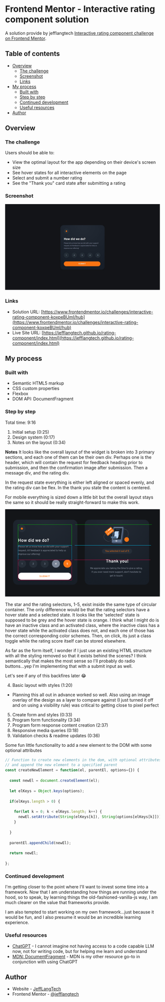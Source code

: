 # Frontend Mentor - Interactive rating component solution

A solution provide by jefflangtech [Interactive rating component challenge on Frontend Mentor](https://www.frontendmentor.io/challenges/interactive-rating-component-koxpeBUmI).

## Table of contents

- [Overview](#overview)
  - [The challenge](#the-challenge)
  - [Screenshot](#screenshot)
  - [Links](#links)
- [My process](#my-process)
  - [Built with](#built-with)
  - [Step by step](#step-by-step)
  - [Continued development](#continued-development)
  - [Useful resources](#useful-resources)
- [Author](#author)


## Overview

### The challenge

Users should be able to:

- View the optimal layout for the app depending on their device's screen size
- See hover states for all interactive elements on the page
- Select and submit a number rating
- See the "Thank you" card state after submitting a rating

### Screenshot

![](./preview.jpg)

### Links

- Solution URL: [https://www.frontendmentor.io/challenges/interactive-rating-component-koxpeBUmI/hub](https://www.frontendmentor.io/challenges/interactive-rating-component-koxpeBUmI/hub)
- Live Site URL: [https://jefflangtech.github.io/rating-component/index.html](https://jefflangtech.github.io/rating-component/index.html)

## My process

### Built with

- Semantic HTML5 markup
- CSS custom properties
- Flexbox
- DOM API: DocumentFragment

### Step by step

Total time: 9:16

1. Initial setup (0:25)
2. Design system (0:17)
3. Notes on the layout (0:34)

**Notes**
It looks like the overall layout of the widget is broken into 3 primary sections, and each one of them can be their own div. Perhaps one is the header, which will contain the request for feedback heading prior to submission, and then the confirmation image after submission. Then a message div, and the rating div.

In the request state everything is either left aligned or spaced evenly, and the rating div can be flex. In the thank you state the content is centered.

For mobile everything is sized down a little bit but the overall layout stays the same so it should be really straight-forward to make this work.

![Layout Notes](public/images/layout-notes.png)

The star and the rating selectors, 1-5, exist inside the same type of circular container. The only difference would be that the rating selectors have a hover state and a selected state. It looks like the 'selected' state is supposed to be grey and the hover state is orange. I think what I might do is have an inactive class and an activated class, where the inactive class has a hover state while the activated class does not, and each one of those has the correct corresponding color schemes. Then, on click, its just a class toggle while the rating score itself can be stored elsewhere.

As far as the form itself, I wonder if I just use an existing HTML structure with all the styling removed so that it exists behind the scenes? I think semantically that makes the most sense so I'll probably do radio buttons...yep I'm implementing that with a submit input as well.

Let's see if any of this backfires later 😂

4. Basic layout with styles (1:20)
  - Planning this all out in advance worked so well. Also using an image overlay of the design as a layer to compare against (I just turned it off and on using a visibility rule) was critical to getting close to pixel perfect
5. Create form and styles (0:33)
6. Program form functionality (3:34)
7. Program form response content creation (2:37)
8. Responsive media queries (0:18)
9. Validation checks & readme updates (0:36)


Some fun little functionality to add a new element to the DOM with some optional attributes

```js
// Function to create new elements in the dom, with optional attributes
// and append the new element to a specified parent
const createNewElement = function(el, parentEl, options={}) {

  const newEl = document.createElement(el);

  let elKeys = Object.keys(options);

  if(elKeys.length > 0) {

    for(let k = 0; k < elKeys.length; k++) {
      newEl.setAttribute(String(elKeys[k]), String(options[elKeys[k]]));
    }

  }

  parentEl.appendChild(newEl);

  return newEl;

};
```

### Continued development

I'm getting closer to the point where I'll want to invest some time into a framework. Now that I am understanding how things are running under the hood, so to speak, by learning things the old-fashioned-vanilla-js way, I am much clearer on the value that frameworks provide.

I am also tempted to start working on my own framework...just because it would be fun, and I also presume it would be an incredible learning experience.

### Useful resources

- [ChatGPT](https://chat.openai.com/) - I cannot imagine not having access to a code capable LLM now, not for writing code, but for helping me learn and understand
- [MDN: DocumentFragment](https://developer.mozilla.org/en-US/docs/Web/API/DocumentFragment) - MDN is my other resource go-to in conjunction with using ChatGPT

## Author

- Website - [JeffLangTech](https://jefflangtech.github.io/)
- Frontend Mentor - [@jefflangtech](https://www.frontendmentor.io/profile/jefflangtech)